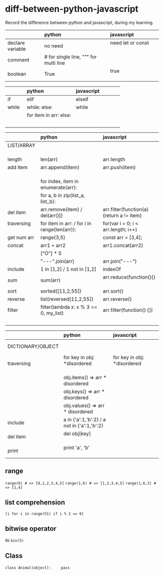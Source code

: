 # diff-between-python-javascript
Record the difference between python and javascript, during my learning.

|                   | python                                       | javascript                                     |
|:----------------- |:-------------------------------------------- |:---------------------------------------------- |
| declare variable  | no need                                      | need let or const                              |
| comment           | # for single line, """ for multi line        |                                                |
| boolean           | True                                         | true                                           |

|                   | python                                       | javascript                                     |
|:----------------- |:-------------------------------------------- |:---------------------------------------------- |
| if                | elif                                         | elseif                                         |
| while             | while: else:                                 | while                                          |
|                   | for item in arr: else:                       |                                                |
|                   |                                              |                                                |

|                   | python                                       | javascript                                     |
|:----------------- |:-------------------------------------------- |:---------------------------------------------- |
| LIST/ARRAY        |                                              |                                                |
| length            | len(arr)                                     | arr.length                                     |
| add item          | arr.append(item)                             | arr.push(item)                                 |
|                   | for index, item in enumerate(arr):           |                                                |
|                   | for a, b in zip(list_a, list_b):             |                                                |
| del item          | arr.remove(item) / del(arr[i])               | arr.filter(function(a){return a != item}       |
| traversing        | for item in arr: / for i in range(len(arr)): | for(var i = 0; i < arr.length; i++)            |
| get num arr       | range(3,5)                                   | const arr = [3,4];                             |
| concat            | arr1 + arr2                                  | arr1.concat(arr2)                              |
|                   | ["O"] * 5                                    |                                                |
|                   | "---".join(arr)                              | arr.join("---")                                |
| include           | 1 in [1,2] / 1 not in [1,2]                  | indexOf                                        |
| sum               | sum(arr)                                     | arr.reduce(function(){}                        |
| sort              | sorted([11,2,55])                            | arr.sort()                                     |
| reverse           | list(reversed[11,2,55])                      | arr.reverse()                                  |
| filter            |filter(lambda x: x % 3 == 0, my_list)         | arr.filter(function() {})                      |
|                   |                                              |                                                |

|                   | python                                       | javascript                                     |
|:----------------- |:-------------------------------------------- |:---------------------------------------------- |
| DICTIONARY/OBJECT |                                              |                                                |
| traversing        | for key in obj: *disordered                  | for key in obj: *disordered                    |
|                   | obj.items() => arr * disordered              |                                                |
|                   | obj.keys() => arr * disordered               |                                                |
|                   | obj.values() => arr * disordered             |                                                |
| include           | a in {'a':1,'b':2} / a not in {'a':1,'b':2}  |                                                |
| del item          | del obj[key]                                 |                                                |
| print             | print 'a', 'b'                               |                                                |

## range
`range(6) # => [0,1,2,3,4,5]`
`range(1,6) # => [1,2,3,4,5]`
`range(1,6,3) # => [1,4]`

## list comprehension
`[i for i in range(51) if i % 2 == 0]`

## bitwise operator
`0b` `bin(5)`

## Class
`class Animal(object):`
`    pass`
